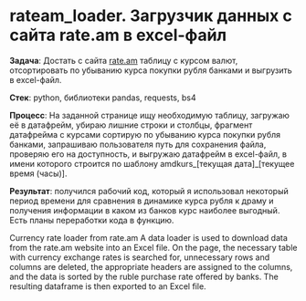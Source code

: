 # rateam_loader. Загрузчик данных с сайта rate.am в excel-файл

**Задача**: Достать с сайта [rate.am](https://rate.am/ru/armenian-dram-exchange-rates/banks/non-cash) таблицу с курсом валют, отсортировать по убыванию курса покупки рубля банками и выгрузить в excel-файл. 

**Стек**: python, библиотеки pandas, requests, bs4  

**Процесс**: На заданной странице ищу необходимую таблицу, загружаю её в датафрейм, убираю лишние строки и столбцы, фрагмент датафрейма с курсами сортирую по убыванию курса покупки рубля банками, запрашиваю пользователя путь для сохранения файла, проверяю его на доступность, и выгружаю датафрейм в excel-файл, в имени которого строится по шаблону amdkurs_[текущая дата]_[текущее время (часы)].  


**Результат**: получился рабочий код, который я использовал некоторый период времени для сравнения в динамике курса рубля к драму и получения информации в каком из банков  курс наиболее выгодный. Есть планы переработки кода в функцию.

Сurrency rate loader from rate.am
A data loader is used to download data from the rate.am website into an Excel file. On the page, the necessary table with currency exchange rates is searched for, unnecessary rows and columns are deleted, the appropriate headers are assigned to the columns, and the data is sorted by the ruble purchase rate offered by banks. The resulting dataframe is then exported to an Excel file.
